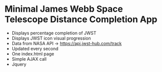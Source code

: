 # Minimal James Webb Space Telescope Distance Completion App
- Displays percentage completion of JWST
- Displays JWST icon visual progression 
- Data from NASA API -> https://api.jwst-hub.com/track
- Updated every second
- One index.html page
- Simple AJAX call
- Jquery
